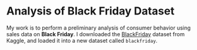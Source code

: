 # Analysis of Black Friday Dataset
My work is to perform a preliminary analysis of consumer behavior using sales data on **Black Friday**. I downloaded the [BlackFriday](https://www.kaggle.com/llopesolivei/blackfriday#) dataset from Kaggle, and loaded it into a new dataset called `blackfriday`.
